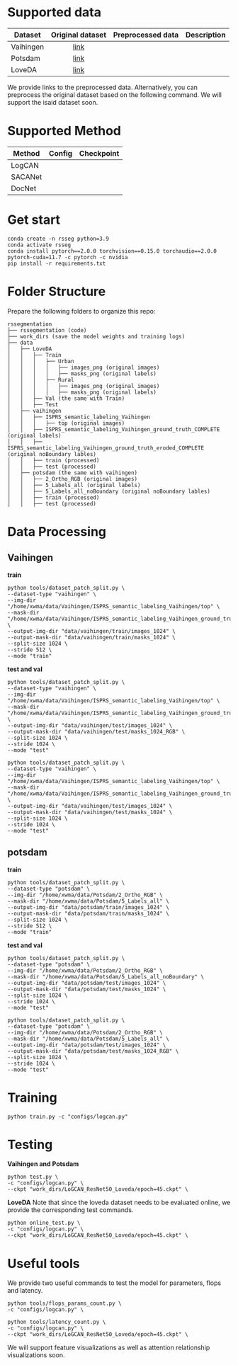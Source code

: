 
# Supported data
| Dataset | Original dataset | Preprocessed data | Description |
| ------- | :-------------: | ----------------- | ----------- |
| Vaihingen | [link](https://www.isprs.org/education/benchmarks/UrbanSemLab/default.aspx) | |
| Potsdam | [link](https://www.isprs.org/education/benchmarks/UrbanSemLab/default.aspx) | |
| LoveDA | [link](https://codalab.lisn.upsaclay.fr/competitions/421) |

We provide links to the preprocessed data. Alternatively, you can preprocess the original dataset based on the following command.
We will support the isaid dataset soon.

# Supported Method
| Method | Config | Checkpoint |
| ------ | ------ | ---------- |
| LogCAN |
| SACANet |
| DocNet |

# Get start

```shell
conda create -n rsseg python=3.9
conda activate rsseg
conda install pytorch==2.0.0 torchvision==0.15.0 torchaudio==2.0.0 pytorch-cuda=11.7 -c pytorch -c nvidia
pip install -r requirements.txt
```

# Folder Structure

Prepare the following folders to organize this repo:

```none
rssegmentation
├── rssegmentation (code)
├── work_dirs (save the model weights and training logs)
├── data
│   ├── LoveDA
│   │   ├── Train
│   │   │   ├── Urban
│   │   │   │   ├── images_png (original images)
│   │   │   │   ├── masks_png (original labels)
│   │   │   ├── Rural
│   │   │   │   ├── images_png (original images)
│   │   │   │   ├── masks_png (original labels)
│   │   ├── Val (the same with Train)
│   │   ├── Test
│   ├── vaihingen
│   │   ├── ISPRS_semantic_labeling_Vaihingen 
│   │   │   ├── top (original images)
│   │   ├── ISPRS_semantic_labeling_Vaihingen_ground_truth_COMPLETE (original labels)
│   │   ├── ISPRS_semantic_labeling_Vaihingen_ground_truth_eroded_COMPLETE (original noBoundary lables)
│   │   ├── train (processed)
│   │   ├── test (processed)
│   ├── potsdam (the same with vaihingen)
│   │   ├── 2_Ortho_RGB (original images)
│   │   ├── 5_Labels_all (original labels)
│   │   ├── 5_Labels_all_noBoundary (original noBoundary lables)
│   │   ├── train (processed)
│   │   ├── test (processed)
```

# Data Processing

## Vaihingen

**train**

```shell
python tools/dataset_patch_split.py \
--dataset-type "vaihingen" \
--img-dir "/home/xwma/data/Vaihingen/ISPRS_semantic_labeling_Vaihingen/top" \
--mask-dir "/home/xwma/data/Vaihingen/ISPRS_semantic_labeling_Vaihingen_ground_truth_COMPLETE" \
--output-img-dir "data/vaihingen/train/images_1024" \
--output-mask-dir "data/vaihingen/train/masks_1024" \
--split-size 1024 \
--stride 512 \
--mode "train"
```

**test and val**

```shell
python tools/dataset_patch_split.py \
--dataset-type "vaihingen" \
--img-dir "/home/xwma/data/Vaihingen/ISPRS_semantic_labeling_Vaihingen/top" \
--mask-dir "/home/xwma/data/Vaihingen/ISPRS_semantic_labeling_Vaihingen_ground_truth_COMPLETE" \
--output-img-dir "data/vaihingen/test/images_1024" \
--output-mask-dir "data/vaihingen/test/masks_1024_RGB" \
--split-size 1024 \
--stride 1024 \
--mode "test"
```

```shell
python tools/dataset_patch_split.py \
--dataset-type "vaihingen" \
--img-dir "/home/xwma/data/Vaihingen/ISPRS_semantic_labeling_Vaihingen/top" \
--mask-dir "/home/xwma/data/Vaihingen/ISPRS_semantic_labeling_Vaihingen_ground_truth_eroded_COMPLETE" \
--output-img-dir "data/vaihingen/test/images_1024" \
--output-mask-dir "data/vaihingen/test/masks_1024" \
--split-size 1024 \
--stride 1024 \
--mode "test"
```

## potsdam

**train**

```shell
python tools/dataset_patch_split.py \
--dataset-type "potsdam" \
--img-dir "/home/xwma/data/Potsdam/2_Ortho_RGB" \
--mask-dir "/home/xwma/data/Potsdam/5_Labels_all" \
--output-img-dir "data/potsdam/train/images_1024" \
--output-mask-dir "data/potsdam/train/masks_1024" \
--split-size 1024 \
--stride 512 \
--mode "train"
```

**test and val**

```shell
python tools/dataset_patch_split.py \
--dataset-type "potsdam" \
--img-dir "/home/xwma/data/Potsdam/2_Ortho_RGB" \
--mask-dir "/home/xwma/data/Potsdam/5_Labels_all_noBoundary" \
--output-img-dir "data/potsdam/test/images_1024" \
--output-mask-dir "data/potsdam/test/masks_1024" \
--split-size 1024 \
--stride 1024 \
--mode "test"
```

```shell
python tools/dataset_patch_split.py \
--dataset-type "potsdam" \
--img-dir "/home/xwma/data/Potsdam/2_Ortho_RGB" \
--mask-dir "/home/xwma/data/Potsdam/5_Labels_all" \
--output-img-dir "data/potsdam/test/images_1024" \
--output-mask-dir "data/potsdam/test/masks_1024_RGB" \
--split-size 1024 \
--stride 1024 \
--mode "test"
```


# Training

```shell
python train.py -c "configs/logcan.py"
```

# Testing

**Vaihingen and Potsdam**

```shell
python test.py \
-c "configs/logcan.py" \
--ckpt "work_dirs/LoGCAN_ResNet50_Loveda/epoch=45.ckpt" \
```

**LoveDA**
Note that since the loveda dataset needs to be evaluated online, we provide the corresponding test commands.
```shell
python online_test.py \
-c "configs/logcan.py" \
--ckpt "work_dirs/LoGCAN_ResNet50_Loveda/epoch=45.ckpt" \
```

# Useful tools

We provide two useful commands to test the model for parameters, flops and latency.
```shell
python tools/flops_params_count.py \
-c "configs/logcan.py" \
```
```shell
python tools/latency_count.py \
-c "configs/logcan.py" \
--ckpt "work_dirs/LoGCAN_ResNet50_Loveda/epoch=45.ckpt" \
```
We will support feature visualizations as well as attention relationship visualizations soon.
